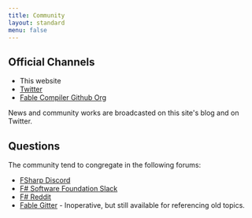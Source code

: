 ```yaml
---
title: Community
layout: standard
menu: false
---
```


## Official Channels

- This website
- [Twitter](https://twitter.com/FableCompiler)
- [Fable Compiler Github Org](https://github.com/fable-compiler/)

News and community works are broadcasted on this site's blog and on Twitter.

## Questions

The community tend to congregate in the following forums:

- [FSharp Discord](https://discord.com/servers/fsharp-196693847965696000)
- [F# Software Foundation Slack](https://fsharp.org/guides/slack/)
- [F# Reddit](https://www.reddit.com/r/fsharp/)
- [Fable Gitter](https://gitter.im/fable-compiler/Fable) - Inoperative, but still available for referencing old topics.
